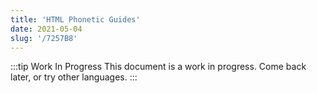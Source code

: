 ```yaml
---
title: 'HTML Phonetic Guides'
date: 2021-05-04
slug: '/7257B8'
---
```


:::tip Work In Progress
This document is a work in progress. Come back later, or try other languages.
:::
